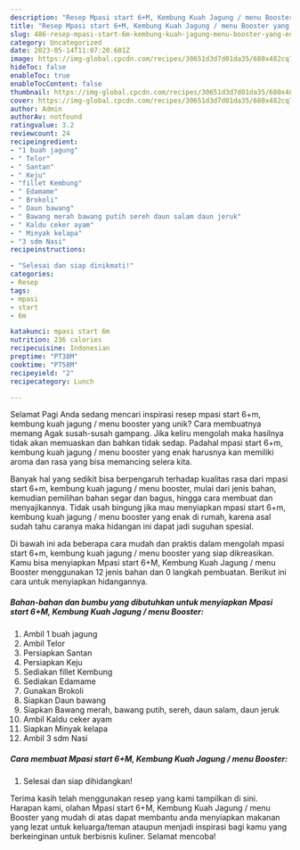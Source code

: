 ```yaml
---
description: "Resep Mpasi start 6+M, Kembung Kuah Jagung / menu Booster yang Enak, Enak"
title: "Resep Mpasi start 6+M, Kembung Kuah Jagung / menu Booster yang Enak, Enak"
slug: 486-resep-mpasi-start-6m-kembung-kuah-jagung-menu-booster-yang-enak-enak
category: Uncategorized
date: 2023-05-14T11:07:20.601Z
image: https://img-global.cpcdn.com/recipes/30651d3d7d01da35/680x482cq70/mpasi-start-6m-kembung-kuah-jagung-menu-booster-foto-resep-utama.jpg
hideToc: false
enableToc: true
enableTocContent: false
thumbnail: https://img-global.cpcdn.com/recipes/30651d3d7d01da35/680x482cq70/mpasi-start-6m-kembung-kuah-jagung-menu-booster-foto-resep-utama.jpg
cover: https://img-global.cpcdn.com/recipes/30651d3d7d01da35/680x482cq70/mpasi-start-6m-kembung-kuah-jagung-menu-booster-foto-resep-utama.jpg
author: Admin
authorAv: notfound
ratingvalue: 3.2
reviewcount: 24
recipeingredient:
- "1 buah jagung"
- " Telor"
- " Santan"
- " Keju"
- "fillet Kembung"
- " Edamame"
- " Brokoli"
- " Daun bawang"
- " Bawang merah bawang putih sereh daun salam daun jeruk"
- " Kaldu ceker ayam"
- " Minyak kelapa"
- "3 sdm Nasi"
recipeinstructions:

- "Selesai dan siap dinikmati!"
categories:
- Resep
tags:
- mpasi
- start
- 6m

katakunci: mpasi start 6m 
nutrition: 236 calories
recipecuisine: Indonesian
preptime: "PT38M"
cooktime: "PT58M"
recipeyield: "2"
recipecategory: Lunch

---
```



Selamat Pagi Anda sedang mencari inspirasi resep mpasi start 6+m, kembung kuah jagung / menu booster yang unik? Cara membuatnya memang Agak susah-susah gampang. Jika keliru mengolah maka hasilnya tidak akan memuaskan dan bahkan tidak sedap. Padahal mpasi start 6+m, kembung kuah jagung / menu booster yang enak harusnya kan memiliki aroma dan rasa yang bisa memancing selera kita.


Banyak hal yang sedikit bisa berpengaruh terhadap kualitas rasa dari mpasi start 6+m, kembung kuah jagung / menu booster, mulai dari jenis bahan, kemudian pemilihan bahan segar dan bagus, hingga cara membuat dan menyajikannya. Tidak usah bingung jika mau menyiapkan mpasi start 6+m, kembung kuah jagung / menu booster yang enak di rumah, karena asal sudah tahu caranya maka hidangan ini dapat jadi suguhan spesial.




Di bawah ini ada beberapa cara mudah dan praktis dalam mengolah mpasi start 6+m, kembung kuah jagung / menu booster yang siap dikreasikan. Kamu bisa menyiapkan Mpasi start 6+M, Kembung Kuah Jagung / menu Booster menggunakan 12 jenis bahan dan 0 langkah pembuatan. Berikut ini cara untuk menyiapkan hidangannya.

<!--inarticleads1-->

##### Bahan-bahan dan bumbu yang dibutuhkan untuk menyiapkan Mpasi start 6+M, Kembung Kuah Jagung / menu Booster:

1. Ambil 1 buah jagung
1. Ambil  Telor
1. Persiapkan  Santan
1. Persiapkan  Keju
1. Sediakan fillet Kembung
1. Sediakan  Edamame
1. Gunakan  Brokoli
1. Siapkan  Daun bawang
1. Siapkan  Bawang merah, bawang putih, sereh, daun salam, daun jeruk
1. Ambil  Kaldu ceker ayam
1. Siapkan  Minyak kelapa
1. Ambil 3 sdm Nasi




<!--inarticleads2-->

##### Cara membuat Mpasi start 6+M, Kembung Kuah Jagung / menu Booster:


1. Selesai dan siap dihidangkan!



Terima kasih telah menggunakan resep yang kami tampilkan di sini. Harapan kami, olahan Mpasi start 6+M, Kembung Kuah Jagung / menu Booster yang mudah di atas dapat membantu anda menyiapkan makanan yang lezat untuk keluarga/teman ataupun menjadi inspirasi bagi kamu yang berkeinginan untuk berbisnis kuliner. Selamat mencoba!
